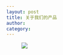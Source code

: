 ```yaml
---
layout: post
title: 关于我们的产品
author: 
category: 
---
```

<figure class="half">
    <img src="{{site.staticurl}}/images/posts/color.jpg">
</figure>